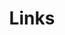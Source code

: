---
title: Links
links:
  - title: GitHub
    description: This is where I GitHub.
    website: https://github.com/SqlDbaWithABeard
    image: https://github.githubassets.com/images/modules/logos_page/GitHub-Mark.png
  - title: GitHub
    description: This is where I GitHub.
    website: https://github.com/SqlDbaWithABeard
    image: https://github.githubassets.com/images/modules/logos_page/GitHub-Mark.png
  - title: GitHub
    description: This is where I GitHub.
    website: https://github.com/SqlDbaWithABeard
    image: https://github.githubassets.com/images/modules/logos_page/GitHub-Mark.png
  - title: GitHub
    description: This is where I GitHub.
    website: https://github.com/SqlDbaWithABeard
    image: https://github.githubassets.com/images/modules/logos_page/GitHub-Mark.png
  - title: GitHub
    description: This is where I GitHub.
    website: https://github.com/SqlDbaWithABeard
    image: https://github.githubassets.com/images/modules/logos_page/GitHub-Mark.png
menu:
    main:
        weight: 4
        params:
            icon: link

comments: false
---
